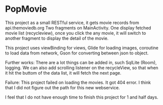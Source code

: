 # PopMovie
This project as a small RESTful service, it gets movie records from api.themoviedb.org
Two fragments on MainActivity. One display fetched movie list (recycleview), once you click the 
any movie, it will switch to another fragment to display the detail of the movie.

This project uses viewBinding for views, Glide for loading images, coroutine to load
data from network, Gson for converting between json to object.

Further works:
There are a lot things can be added in, such SqlLite (Room), logging. We can also add scrolling listener on the recycleView,
so that when it hit the buttom of the data list, it will fetch the next page.

Failure:
This project failed on loading the movies. It got 404 error. I think that I did not figure out the path for this new
webservice.

I feel that I do not have enough time to finish this project for 1 and half days.
